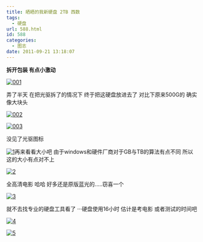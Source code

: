 ```yaml
---
title: 晒晒的我新硬盘 2TB 西数
tags:
  - 硬盘
url: 588.html
id: 588
categories:
  - 图志
date: 2011-09-21 13:18:07
---
```


**拆开包装 有点小激动**

[![](http://ccc5.cc/wp-content/uploads/2011/09/001.bmp "001")](http://ccc5.cc/wp-content/uploads/2011/09/001.bmp)

弄了半天 在把光驱拆了的情况下 终于把这硬盘放进去了 对比下原来500G的 确实像大块头

[![](http://ccc5.cc/wp-content/uploads/2011/09/002.bmp "002")](http://ccc5.cc/wp-content/uploads/2011/09/002.bmp)

[![](http://ccc5.cc/wp-content/uploads/2011/09/003.bmp "003")](http://ccc5.cc/wp-content/uploads/2011/09/003.bmp)

没见了光驱图标

[![](http://ccc5.cc/wp-content/uploads/2011/09/1.bmp "1")](http://ccc5.cc/wp-content/uploads/2011/09/1.bmp)再来看看大小吧 由于windows和硬件厂商对于GB与TB的算法有点不同 所以这的大小有点对不上

[![](http://ccc5.cc/wp-content/uploads/2011/09/2.bmp "2")](http://ccc5.cc/wp-content/uploads/2011/09/2.bmp)

全高清电影 哈哈 好多还是原版蓝光的.....窃喜一个

[![](http://ccc5.cc/wp-content/uploads/2011/09/3.bmp "3")](http://ccc5.cc/wp-content/uploads/2011/09/3.bmp)

就不去找专业的硬盘工具看了 ···硬盘使用16小时 估计是考电影 或者测试的时间吧

[![](http://ccc5.cc/wp-content/uploads/2011/09/4.bmp "4")](http://ccc5.cc/wp-content/uploads/2011/09/4.bmp)

[![](http://ccc5.cc/wp-content/uploads/2011/09/5.bmp "5")](http://ccc5.cc/wp-content/uploads/2011/09/5.bmp)